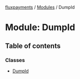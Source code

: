 [fluxpayments](../README.md) / [Modules](../modules.md) / DumpId

# Module: DumpId

## Table of contents

### Classes

- [DumpId](../classes/DumpId.DumpId.md)
